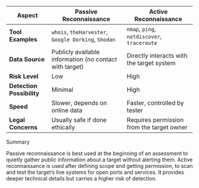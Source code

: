 
| **Aspect**                | **Passive Reconnaissance**                              | **Active Reconnaissance**                   |
| ------------------------- | ------------------------------------------------------- | ------------------------------------------- |
| **Tool Examples**         | `whois`, `theHarvester`, `Google Dorking`, `Shodan`     | `nmap`, `ping`, `netdiscover`, `traceroute` |
| **Data Source**           | Publicly available information (no contact with target) | Directly interacts with the target system   |
| **Risk Level**            | Low                                                     | High                                        |
| **Detection Possibility** | Minimal                                                 | High                                        |
| **Speed**                 | Slower, depends on online data                          | Faster, controlled by tester                |
| **Legal Concerns**        | Usually safe if done ethically                          | Requires permission from the target owner   |




Summary

Passive reconnaissance is best used at the beginning of an assessment to quietly gather public information about a target without alerting them.
Active reconnaissance is used after defining scope and getting permission, to scan and test the target’s live systems for open ports and services. It provides deeper technical details but carries a higher risk of detection.
